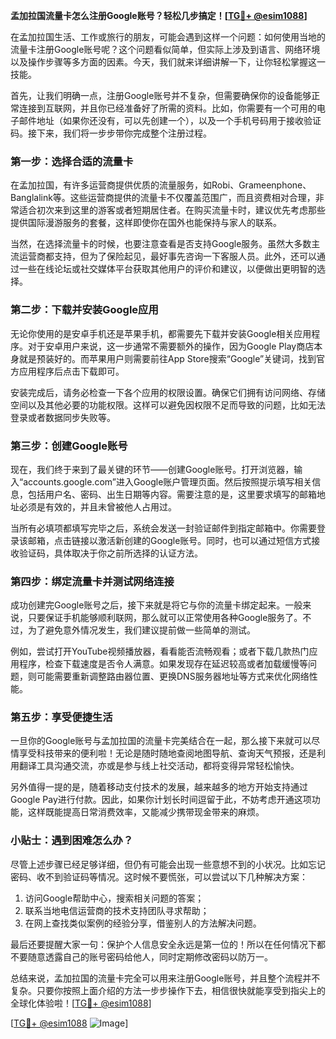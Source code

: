 **孟加拉国流量卡怎么注册Google账号？轻松几步搞定！[[TG💪+ @esim1088](https://t.me/s/esim1088)]**

在孟加拉国生活、工作或旅行的朋友，可能会遇到这样一个问题：如何使用当地的流量卡注册Google账号呢？这个问题看似简单，但实际上涉及到语言、网络环境以及操作步骤等多方面的因素。今天，我们就来详细讲解一下，让你轻松掌握这一技能。

首先，让我们明确一点，注册Google账号并不复杂，但需要确保你的设备能够正常连接到互联网，并且你已经准备好了所需的资料。比如，你需要有一个可用的电子邮件地址（如果你还没有，可以先创建一个），以及一个手机号码用于接收验证码。接下来，我们将一步步带你完成整个注册过程。

### 第一步：选择合适的流量卡

在孟加拉国，有许多运营商提供优质的流量服务，如Robi、Grameenphone、Banglalink等。这些运营商提供的流量卡不仅覆盖范围广，而且资费相对合理，非常适合初次来到这里的游客或者短期居住者。在购买流量卡时，建议优先考虑那些提供国际漫游服务的套餐，这样即使你在国外也能保持与家人的联系。

当然，在选择流量卡的时候，也要注意查看是否支持Google服务。虽然大多数主流运营商都支持，但为了保险起见，最好事先咨询一下客服人员。此外，还可以通过一些在线论坛或社交媒体平台获取其他用户的评价和建议，以便做出更明智的选择。

### 第二步：下载并安装Google应用

无论你使用的是安卓手机还是苹果手机，都需要先下载并安装Google相关应用程序。对于安卓用户来说，这一步通常不需要额外的操作，因为Google Play商店本身就是预装好的。而苹果用户则需要前往App Store搜索“Google”关键词，找到官方应用程序后点击下载即可。

安装完成后，请务必检查一下各个应用的权限设置。确保它们拥有访问网络、存储空间以及其他必要的功能权限。这样可以避免因权限不足而导致的问题，比如无法登录或者数据同步失败等。

### 第三步：创建Google账号

现在，我们终于来到了最关键的环节——创建Google账号。打开浏览器，输入“accounts.google.com”进入Google账户管理页面。然后按照提示填写相关信息，包括用户名、密码、出生日期等内容。需要注意的是，这里要求填写的邮箱地址必须是有效的，并且未曾被他人占用过。

当所有必填项都填写完毕之后，系统会发送一封验证邮件到指定邮箱中。你需要登录该邮箱，点击链接以激活新创建的Google账号。同时，也可以通过短信方式接收验证码，具体取决于你之前所选择的认证方法。

### 第四步：绑定流量卡并测试网络连接

成功创建完Google账号之后，接下来就是将它与你的流量卡绑定起来。一般来说，只要保证手机能够顺利联网，那么就可以正常使用各种Google服务了。不过，为了避免意外情况发生，我们建议提前做一些简单的测试。

例如，尝试打开YouTube视频播放器，看看能否流畅观看；或者下载几款热门应用程序，检查下载速度是否令人满意。如果发现存在延迟较高或者加载缓慢等问题，则可能需要重新调整路由器位置、更换DNS服务器地址等方式来优化网络性能。

### 第五步：享受便捷生活

一旦你的Google账号与孟加拉国的流量卡完美结合在一起，那么接下来就可以尽情享受科技带来的便利啦！无论是随时随地查阅地图导航、查询天气预报，还是利用翻译工具沟通交流，亦或是参与线上社交活动，都将变得异常轻松愉快。

另外值得一提的是，随着移动支付技术的发展，越来越多的地方开始支持通过Google Pay进行付款。因此，如果你计划长时间逗留于此，不妨考虑开通这项功能，这样既能提高日常消费效率，又能减少携带现金带来的麻烦。

### 小贴士：遇到困难怎么办？

尽管上述步骤已经足够详细，但仍有可能会出现一些意想不到的小状况。比如忘记密码、收不到验证码等情况。这时候不要慌张，可以尝试以下几种解决方案：

1. 访问Google帮助中心，搜索相关问题的答案；
2. 联系当地电信运营商的技术支持团队寻求帮助；
3. 在网上查找类似案例的经验分享，借鉴别人的方法解决问题。

最后还要提醒大家一句：保护个人信息安全永远是第一位的！所以在任何情况下都不要随意透露自己的账号密码给他人，同时定期修改密码以防万一。

总结来说，孟加拉国的流量卡完全可以用来注册Google账号，并且整个流程并不复杂。只要你按照上面介绍的方法一步步操作下去，相信很快就能享受到指尖上的全球化体验啦！[[TG💪+ @esim1088](https://t.me/s/esim1088)]

[[TG💪+ @esim1088](https://t.me/s/esim1088) ![Image](https://i.postimg.cc/4NQfJmqS/Snipaste-2025-05-13-00-14-12.png)]